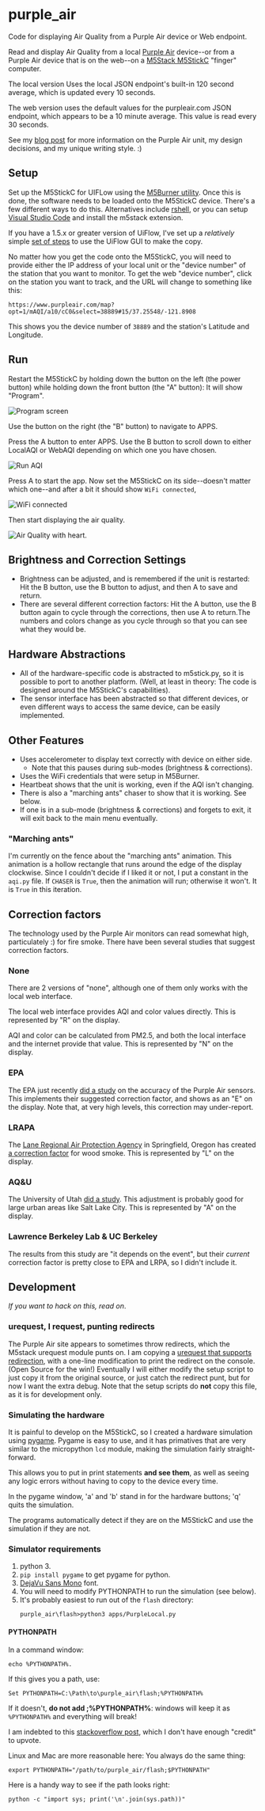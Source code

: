 # purple_air
Code for displaying Air Quality from a Purple Air device or Web endpoint.

Read and display Air Quality from a local [Purple Air](
https://www.purpleair.com/) device--or from a Purple Air device that is
on the web--on a [M5Stack M5StickC](
https://m5stack.com/products/stick-c) "finger" computer.

The local version Uses the local JSON endpoint's built-in 120 second average,
which is updated every 10 seconds.

The web version uses the default values for the purpleair.com JSON endpoint,
which appears to be a 10 minute average. This value is read every 30 seconds.

See my [blog post](
https://seeingclaarly.blogspot.com/2020/05/seeing-airquality.html) for more
information on the Purple Air unit, my design decisions, and my unique
writing style. :)

## Setup

Set up the M5StickC for UIFLow using the [M5Burner utility](
https://m5stack.com/pages/download).
Once this is done, the software needs to be loaded onto the M5StickC device.
There's a few different ways to do this.  Alternatives include [rshell](
https://github.com/dhylands/rshell), or you
can setup [Visual Studio Code](https://code.visualstudio.com/) and install the
m5stack extension.

If you have a 1.5.x or greater version of UiFlow,
I've set up a _relatively_ simple [set of steps](copy_to_stick.md) to
use the UiFlow GUI to make the copy. 

No matter how you get the code onto the M5StickC, you will need to
provide either the IP address of your local unit or the "device number"
of the station that you want to monitor. To get the web "device number",
click on the station you want to track, and the URL will change to something
like this:

```
https://www.purpleair.com/map?opt=1/mAQI/a10/cC0&select=38889#15/37.25548/-121.8908
```

This shows you the device number of `38889` and the station's Latitude and
Longitude.

## Run

Restart the M5StickC by holding down the button on the left (the power button)
while holding down the front button (the "A" button): It will show "Program".

![Program screen](images/program.jpg)

Use the button on the right (the "B" button) to navigate to APPS.

Press the A button to enter APPS. Use the B button to
scroll down to either LocalAQI or WebAQI depending on which one you have
chosen.

![Run AQI](images/run.jpg)

Press A to start the app. Now set the M5StickC on its
side--doesn't matter which one--and after a bit it should show
`WiFi connected`,

![WiFi connected](images/wifi_connected.jpg)

Then start displaying the air quality.

![Air Quality with heart](images/you_gotta_have_heart.jpg).

## Brightness and Correction Settings

- Brightness can be adjusted, and is remembered if the unit is restarted: Hit
  the B button, use the B button to adjust, and then A to save and return.
- There are several different correction factors: Hit the A button,
  use the B button again to cycle through the corrections, then use A to
  return.The numbers and colors change as you cycle through so that you
  can see what they would be.

## Hardware Abstractions
- All of the hardware-specific code is abstracted to m5stick.py, so it is
  possible to port to another platform. (Well, at least in theory: The
  code is designed around the M5StickC's capabilities).
- The sensor interface has been abstracted so that different devices, or even
  different ways to access the same device, can be easily implemented.

## Other Features

- Uses accelerometer to display text correctly with device on either side.
  - Note that this pauses during sub-modes (brightness & corrections).
- Uses the WiFi credentials that were setup in M5Burner.
- Heartbeat shows that the unit is working, even if the AQI isn't changing.
- There is also a "marching ants" chaser to show that it is working. See below.
- If one is in a sub-mode (brightness & corrections) and forgets to exit,
  it will exit back to the main menu eventually.


### "Marching ants"

I'm currently on the fence about the "marching ants" animation. This
animation is a hollow rectangle that runs around the edge of the display
clockwise. Since I couldn't decide if I liked it or not, I put a constant
in the `aqi.py` file. If `CHASER` is `True`, then the animation will run;
otherwise it won't. It is `True` in this iteration.

## Correction factors

The technology used by the Purple Air monitors can read somewhat high,
particulately :) for fire smoke. There have been several studies that
suggest correction factors.

### None

There are 2 versions of "none", although one of them only works with the
local web interface. 

The local web interface provides AQI and color values directly. This is
represented by "R" on the display.

AQI and color can be calculated from PM2.5, and both the local interface and
the internet provide that value. This is represented by "N" on the display.

### EPA

The EPA just recently [did a study](
https://cfpub.epa.gov/si/si_public_record_report.cfm?Lab=CEMM&dirEntryId=348236)
on the accuracy of the Purple Air sensors. This implements their suggested
correction factor, and shows as an "E" on the display. Note that, at very
high levels, this correction may under-report.

### LRAPA

The [Lane Regional Air Protection Agency](https://www.lrapa.org/301/Particulate-Matter-Air-Sensors) in Springfield, Oregon has created [a correction factor](
https://www.lrapa.org/307/Air-Quality-Sensors) for wood smoke. This is represented by "L" on the display.

### AQ&U

The University of Utah [did a study](https://aqandu.org/airu_sensor). This
adjustment is probably good for large urban areas like Salt Lake City. This
is represented by "A" on the display.

### Lawrence Berkeley Lab & UC Berkeley

The results from this study are "it depends on the event", but their
_current_ correction factor is pretty close to EPA and LRPA,
so I didn't include it.

## Development

_If you want to hack on this, read on_.

### urequest, I request, punting redirects

The Purple Air site appears to sometimes throw redirects, which the M5stack
urequest module punts on. I am copying a
[urequest that supports redirection](
https://github.com/pfalcon/pycopy-lib/tree/master/urequests), with a one-line
modification to print the redirect on the console. (Open Source for the win!)
Eventually I will either modify the setup script to just copy it from the original source, or just catch the redirect punt, but for now I want the extra debug.
Note that the setup scripts do **not** copy this file, as it is
for development only.

### Simulating the hardware

It is painful to develop on the M5StickC, so I created a hardware simulation
using [pygame](https://www.pygame.org/). Pygame is easy to use, and it
has primatives that are very similar to the micropython `lcd` module, making
the simulation fairly straight-forward.

This allows you to put in print statements **and see them**, as well as
seeing any logic errors without having to copy to the device every time.

In the pygame window, 'a' and 'b' stand in for the hardware buttons;
'q' quits the simulation.

The programs automatically detect if they are on the M5StickC and use the
simulation if they are not.

### Simulator requirements

1. python 3.
1. `pip install pygame` to get pygame for python.
1. [DejaVu Sans Mono](https://dejavu-fonts.github.io/) font.
1. You will need to modify PYTHONPATH to run the simulation (see below).
1. It's probably easiest to run out of the `flash` directory:
   ```
   purple_air\flash>python3 apps/PurpleLocal.py
   ```

#### PYTHONPATH

In a command window:

```
echo %PYTHONPATH%.
```

If this gives you a path, use:

```
Set PYTHONPATH=C:\Path\to\purple_air\flash;%PYTHONPATH%
```

If it doesn't, **do not add ;%PYTHONPATH%**: 
windows will keep it as `%PYTHONPATH%` and everything will break!

I am indebted to this [stackoverflow post](
https://stackoverflow.com/questions/3701646/how-to-add-to-the-pythonpath-in-windows-so-it-finds-my-modules-packages),
which I don't have enough "credit" to upvote.
 
Linux and Mac are more reasonable here: You always do the same thing:

 ```
 export PYTHONPATH="/path/to/purple_air/flash;$PYTHONPATH"
 ```

Here is a handy way to see if the path looks right:

```
python -c "import sys; print('\n'.join(sys.path))"
```
